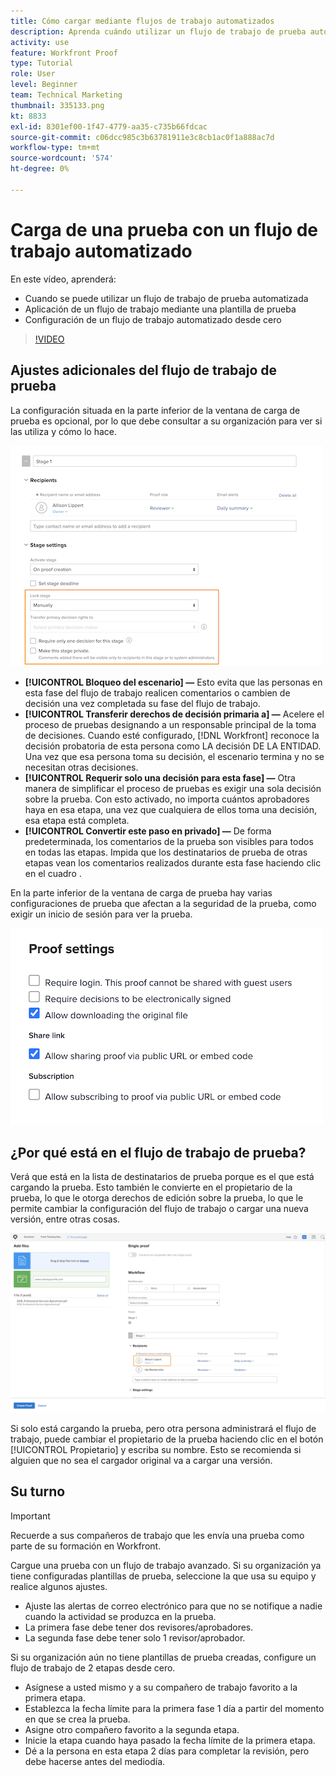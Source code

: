 ```yaml
---
title: Cómo cargar mediante flujos de trabajo automatizados
description: Aprenda cuándo utilizar un flujo de trabajo de prueba automatizada, cómo aplicar un flujo de trabajo mediante una plantilla de prueba y cómo configurar un flujo de trabajo automatizado desde cero.
activity: use
feature: Workfront Proof
type: Tutorial
role: User
level: Beginner
team: Technical Marketing
thumbnail: 335133.png
kt: 8833
exl-id: 8301ef00-1f47-4779-aa35-c735b66fdcac
source-git-commit: c06dcc985c3b63781911e3c8cb1ac0f1a888ac7d
workflow-type: tm+mt
source-wordcount: '574'
ht-degree: 0%

---
```


# Carga de una prueba con un flujo de trabajo automatizado

En este vídeo, aprenderá:

* Cuando se puede utilizar un flujo de trabajo de prueba automatizada
* Aplicación de un flujo de trabajo mediante una plantilla de prueba
* Configuración de un flujo de trabajo automatizado desde cero

>[!VIDEO](https://video.tv.adobe.com/v/335133/?quality=12)



## Ajustes adicionales del flujo de trabajo de prueba

La configuración situada en la parte inferior de la ventana de carga de prueba es opcional, por lo que debe consultar a su organización para ver si las utiliza y cómo lo hace.

![Una imagen del [!UICONTROL Nueva prueba ]con la variable [!UICONTROL Configuración de escenario] resaltado.](assets/additional-proof-workflow-settings.png)

* **[!UICONTROL Bloqueo del escenario] —** Esto evita que las personas en esta fase del flujo de trabajo realicen comentarios o cambien de decisión una vez completada su fase del flujo de trabajo.
* **[!UICONTROL Transferir derechos de decisión primaria a] —** Acelere el proceso de pruebas designando a un responsable principal de la toma de decisiones. Cuando esté configurado, [!DNL Workfront] reconoce la decisión probatoria de esta persona como LA decisión DE LA ENTIDAD. Una vez que esa persona toma su decisión, el escenario termina y no se necesitan otras decisiones.
* **[!UICONTROL Requerir solo una decisión para esta fase] —** Otra manera de simplificar el proceso de pruebas es exigir una sola decisión sobre la prueba. Con esto activado, no importa cuántos aprobadores haya en esa etapa, una vez que cualquiera de ellos toma una decisión, esa etapa está completa.
* **[!UICONTROL Convertir este paso en privado] —** De forma predeterminada, los comentarios de la prueba son visibles para todos en todas las etapas. Impida que los destinatarios de prueba de otras etapas vean los comentarios realizados durante esta fase haciendo clic en el cuadro .

En la parte inferior de la ventana de carga de prueba hay varias configuraciones de prueba que afectan a la seguridad de la prueba, como exigir un inicio de sesión para ver la prueba.

<!--
Learn more about these in the Proof settings section of the Configure a proof article.
-->

![Una imagen del [!UICONTROL Configuración de prueba] de la ventana de carga de prueba.](assets/additional-proof-workflow-settings-2.png)

<!--
### Learn more
* Automated workflow overview
* Automated workflow stages overview
-->

<!--
### Guides
* Plan an advanced workflow worksheet
-->

## ¿Por qué está en el flujo de trabajo de prueba?

Verá que está en la lista de destinatarios de prueba porque es el que está cargando la prueba. Esto también le convierte en el propietario de la prueba, lo que le otorga derechos de edición sobre la prueba, lo que le permite cambiar la configuración del flujo de trabajo o cargar una nueva versión, entre otras cosas.

![Una imagen de la ventana de carga de prueba con el propietario de la prueba resaltado en la lista de destinatarios.](assets/proof-owner.png)

Si solo está cargando la prueba, pero otra persona administrará el flujo de trabajo, puede cambiar el propietario de la prueba haciendo clic en el botón [!UICONTROL Propietario] y escriba su nombre. Esto se recomienda si alguien que no sea el cargador original va a cargar una versión.

## Su turno

>[!IMPORTANT]
>
>Recuerde a sus compañeros de trabajo que les envía una prueba como parte de su formación en Workfront.


Cargue una prueba con un flujo de trabajo avanzado. Si su organización ya tiene configuradas plantillas de prueba, seleccione la que usa su equipo y realice algunos ajustes.

* Ajuste las alertas de correo electrónico para que no se notifique a nadie cuando la actividad se produzca en la prueba.
* La primera fase debe tener dos revisores/aprobadores.
* La segunda fase debe tener solo 1 revisor/aprobador.

Si su organización aún no tiene plantillas de prueba creadas, configure un flujo de trabajo de 2 etapas desde cero.

* Asígnese a usted mismo y a su compañero de trabajo favorito a la primera etapa.
* Establezca la fecha límite para la primera fase 1 día a partir del momento en que se crea la prueba.
* Asigne otro compañero favorito a la segunda etapa.
* Inicie la etapa cuando haya pasado la fecha límite de la primera etapa.
* Dé a la persona en esta etapa 2 días para completar la revisión, pero debe hacerse antes del mediodía.


